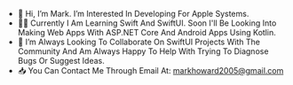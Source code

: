 - 👋 Hi, I’m Mark. I’m Interested In Developing For Apple Systems. 
- 👨‍💻 Currently I Am Learning Swift And SwiftUI. Soon I'll Be Looking Into Making Web Apps With ASP.NET Core And Android Apps Using Kotlin.
- 👭 I’m Always Looking To Collaborate On SwiftUI Projects With The Community And Am Always Happy To Help With Trying To Diagnose Bugs Or Suggest Ideas.
- 📥 You Can Contact Me Through Email At: markhoward2005@gmail.com

<!---
markydoodled/markydoodled is a ✨ special ✨ repository because its `README.md` (this file) appears on your GitHub profile.
You can click the Preview link to take a look at your changes.
--->
